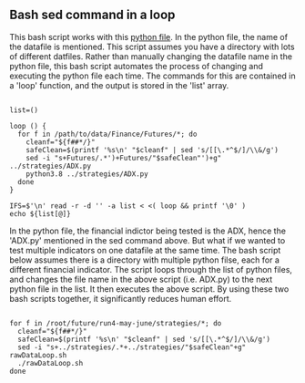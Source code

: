 ## Bash sed command in a loop

This bash script works with this [python file](https://kasimakhtar.github.io/kasimakhtar/fintech_python.html). In the python file, the name of the datafile is mentioned. This script assumes you have a directory with lots of different datfiles. Rather than manually changing the datafile name in the python file, this bash script automates the process of changing and executing the python file each time. The commands for this are contained in a 'loop' function, and the output is stored in the 'list' array. 

~~~

list=()

loop () {
  for f in /path/to/data/Finance/Futures/*; do
    cleanf="${f##*/}"
    safeClean=$(printf '%s\n' "$cleanf" | sed 's/[[\.*^$/]/\\&/g')
    sed -i "s+Futures/.*')+Futures/"$safeClean"')+g" ../strategies/ADX.py
    python3.8 ../strategies/ADX.py
  done
}

IFS=$'\n' read -r -d '' -a list < <( loop && printf '\0' )
echo ${list[@]}

~~~

In the python file, the financial indictor being tested is the ADX, hence the 'ADX.py' mentioned in the sed command above. But what if we wanted to test multiple indicators on one datafile at the same time. The bash script below assumes there is a directory with multiple python filse, each for a different financial indicator. The script loops through the list of python files, and changes the file name in the above script (i.e. ADX.py) to the next python file in the list. It then executes the above script. By using these two bash scripts together, it significantly reduces human effort.

~~~

for f in /root/future/run4-may-june/strategies/*; do
  cleanf="${f##*/}"
  safeClean=$(printf '%s\n' "$cleanf" | sed 's/[[\.*^$/]/\\&/g')
  sed -i "s+../strategies/.*+../strategies/"$safeClean"+g" rawDataLoop.sh
  ./rawDataLoop.sh
done

~~~













